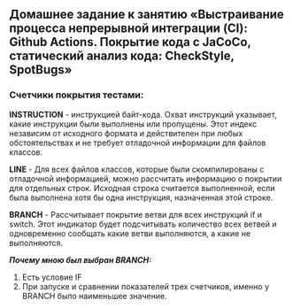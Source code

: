 ## Домашнее задание к занятию «Выстраивание процесса непрерывной интеграции (CI): Github Actions. Покрытие кода с JaCoCo, статический анализ кода: CheckStyle, SpotBugs»

### Счетчики покрытия тестами:
**INSTRUCTION** - инструкцией байт-кода. Охват инструкций указывает, какие инструкции были выполнены или пропущены. Этот индекс  независим от исходного формата и действителен при любых обстоятельствах и не требует отладочной информации для файлов классов.

**LINE** - Для всех файлов классов, которые были скомпилированы с отладочной информацией, можно рассчитать информацию о покрытии для отдельных строк. Исходная строка считается выполненной, если была выполнена хотя бы одна инструкция, назначенная этой строке.

**BRANCH** - Рассчитывает покрытие ветви для всех инструкций if и switch. Этот индикатор будет подсчитывать количество всех ветвей и одновременно сообщать какие ветви выполняются, а какие не выполняются.

***Почему мною был выбран BRANCH:***
1. Есть условие IF
2. При запуске и сравнении показателей трех счетчиков, именно у BRANCH было наименьшее значение.